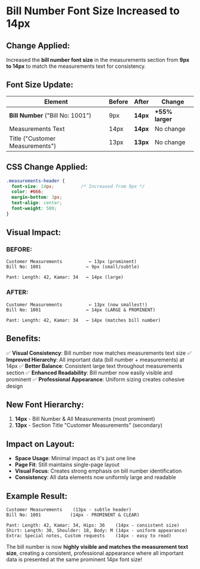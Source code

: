 # Bill Number Font Size Increased to 14px

## Change Applied:
Increased the **bill number font size** in the measurements section from **9px to 14px** to match the measurements text for consistency.

## Font Size Update:

| Element | Before | After | Change |
|---------|--------|-------|--------|
| **Bill Number** ("Bill No: 1001") | 9px | **14px** | **+55% larger** |
| Measurements Text | 14px | **14px** | No change |
| Title ("Customer Measurements") | 13px | **13px** | No change |

## CSS Change Applied:

```css
.measurements-header {
  font-size: 14px;          /* Increased from 9px */
  color: #666;
  margin-bottom: 3px;
  text-align: center;
  font-weight: 500;
}
```

## Visual Impact:

### **BEFORE:**
```
Customer Measurements          ← 13px (prominent)
Bill No: 1001                 ← 9px (small/subtle)

Pant: Length: 42, Kamar: 34   ← 14px (large)
```

### **AFTER:**
```
Customer Measurements          ← 13px (now smallest!)
Bill No: 1001                 ← 14px (LARGE & PROMINENT)

Pant: Length: 42, Kamar: 34   ← 14px (matches bill number)
```

## Benefits:

✅ **Visual Consistency**: Bill number now matches measurements text size
✅ **Improved Hierarchy**: All important data (bill number + measurements) at 14px
✅ **Better Balance**: Consistent large text throughout measurements section
✅ **Enhanced Readability**: Bill number now easily visible and prominent
✅ **Professional Appearance**: Uniform sizing creates cohesive design

## New Font Hierarchy:

1. **14px** - Bill Number & All Measurements (most prominent)
2. **13px** - Section Title "Customer Measurements" (secondary)

## Impact on Layout:

- **Space Usage**: Minimal impact as it's just one line
- **Page Fit**: Still maintains single-page layout
- **Visual Focus**: Creates strong emphasis on bill number identification
- **Consistency**: All data elements now uniformly large and readable

## Example Result:
```
Customer Measurements    (13px - subtle header)
Bill No: 1001           (14px - PROMINENT & CLEAR)

Pant: Length: 42, Kamar: 34, Hips: 36    (14px - consistent size)
Shirt: Length: 30, Shoulder: 18, Body: M (14px - uniform appearance)
Extra: Special notes, Custom requests    (14px - easy to read)
```

The bill number is now **highly visible and matches the measurement text size**, creating a consistent, professional appearance where all important data is presented at the same prominent 14px font size!
